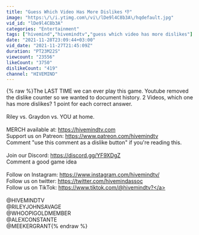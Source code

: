 ```yaml
---
title: "Guess Which Video Has More Dislikes 👎"
image: "https:\/\/i.ytimg.com\/vi\/lDe9l4C8b3A\/hqdefault.jpg"
vid_id: "lDe9l4C8b3A"
categories: "Entertainment"
tags: ["hivemind","hivemindtv","guess which video has more dislikes"]
date: "2021-11-28T23:09:44+03:00"
vid_date: "2021-11-27T21:45:09Z"
duration: "PT23M22S"
viewcount: "23556"
likeCount: "3750"
dislikeCount: "419"
channel: "HIVEMIND"
---
```

{% raw %}The LAST TIME we can ever play this game. Youtube removed the dislike counter so we wanted to document history. 2 Videos, which one has more dislikes? 1 point for each correct answer. <br /><br />Riley vs. Graydon vs. YOU at home.<br /><br />MERCH available at: <a rel="nofollow" target="blank" href="https://hivemindtv.com​​​​">https://hivemindtv.com​​​​</a><br />Support us on Patreon: <a rel="nofollow" target="blank" href="https://www.patreon.com/hivemindtv">https://www.patreon.com/hivemindtv</a><br />Comment &quot;use this comment as a dislike button&quot; if you're reading this.<br /><br />Join our Discord: <a rel="nofollow" target="blank" href="https://discord.gg/YF9XDgZ​​​​">https://discord.gg/YF9XDgZ​​​​</a><br />Comment a good game idea<br /><br />Follow on Instagram: <a rel="nofollow" target="blank" href="https://www.instagram.com/hivemindtv/">https://www.instagram.com/hivemindtv/</a><br />Follow us on twitter: <a rel="nofollow" target="blank" href="https://twitter.com/hivemindassoc">https://twitter.com/hivemindassoc</a><br />Follow us on TikTok: <a rel="nofollow" target="blank" href="https://www.tiktok.com/@hivemindtv?">https://www.tiktok.com/@hivemindtv?</a><br /><br />@HIVEMINDTV<br />@RILEYJOHNSAVAGE<br />@WHOOPIGOLDMEMBER<br />@ALEXCONSTANTE<br />@MEEKERGRANT{% endraw %}

